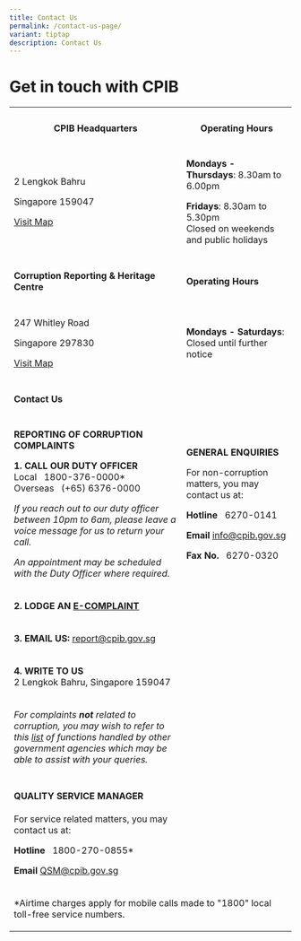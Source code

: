 ```yaml
---
title: Contact Us
permalink: /contact-us-page/
variant: tiptap
description: Contact Us
---
```

<h1><strong>Get in touch with CPIB</strong></h1>
<table style="minWidth: 50px">
<colgroup>
<col>
<col>
</colgroup>
<tbody>
<tr>
<th rowspan="1" colspan="1">
<h4><strong>CPIB Headquarters</strong></h4>
</th>
<th rowspan="1" colspan="1">
<h4><strong>Operating Hours</strong></h4>
</th>
</tr>
<tr>
<td rowspan="1" colspan="1">
<p>2 Lengkok Bahru</p>
<p>Singapore 159047</p>
<p></p>
<p><a href="https://www.google.com/maps/place/2+Lengkok+Bahru,+Singapore+159047/@1.2863996,103.8079301,17z/data=!3m1!4b1!4m6!3m5!1s0x31da1bd27ba3bf4f:0x2f0eb305800c2b41!8m2!3d1.2863996!4d103.810505!16s%2Fg%2F11b8v6_7yk?entry=ttu" rel="noopener noreferrer nofollow" target="_blank">Visit Map</a>
</p>
</td>
<td rowspan="1" colspan="1">
<p><strong>Mondays - Thursdays</strong>:&nbsp;8.30am to 6.00pm</p>
<p><strong>Fridays</strong>:&nbsp;8.30am to 5.30pm
<br>Closed on weekends and public holidays</p>
</td>
</tr>
<tr>
<td rowspan="1" colspan="1">
<h4><strong>Corruption Reporting &amp; Heritage Centre</strong></h4>
</td>
<td rowspan="1" colspan="1">
<h4><strong>Operating Hours</strong></h4>
</td>
</tr>
<tr>
<td rowspan="1" colspan="1">
<p>247 Whitley Road</p>
<p>Singapore 297830</p>
<p></p>
<p><a href="https://www.google.com/maps/place/247+Whitley+Rd,+Singapore+297830/@1.3230371,103.8241004,17z/data=!3m1!4b1!4m6!3m5!1s0x31da19febd35b811:0xbe865b829f1a0fa0!8m2!3d1.3230371!4d103.8266753!16s%2Fg%2F11h1hwkc5l?entry=ttu" rel="noopener noreferrer nofollow" target="_blank">Visit Map</a>
</p>
</td>
<td rowspan="1" colspan="1">
<p><strong>Mondays - Saturdays</strong>:&nbsp;
<br>Closed until further notice</p>
</td>
</tr>
<tr>
<td rowspan="1" colspan="1">
<h4><strong>Contact Us</strong></h4>
</td>
<td rowspan="1" colspan="1">
<p></p>
</td>
</tr>
<tr>
<td rowspan="1" colspan="1">
<p><strong>REPORTING OF CORRUPTION COMPLAINTS</strong>
</p>
<p></p>
<p><strong>1. CALL OUR DUTY OFFICER</strong> 
<br>Local &nbsp; 1800-376-0000*
<br>Overseas &nbsp; (+65) 6376-0000</p>
<p></p>
<p><em>If you reach out to our duty officer between 10pm to 6am, please leave a voice message for us to return your call.</em>
</p>
<p></p>
<p><em>An appointment may be scheduled with the Duty Officer where required.</em>
</p>
</td>
<td rowspan="1" colspan="1">
<p><strong>GENERAL ENQUIRIES</strong>
</p>
<p></p>
<p>For non-corruption matters, you may contact us at:</p>
<p></p>
<p><strong>Hotline</strong> &nbsp; 6270-0141</p>
<p></p>
<p><strong>Email        </strong><a href="mailto:info@cpib.gov.sg%3Cbr%3E%3Cbr%3E" rel="noopener noreferrer nofollow" target="_blank"><u>info@cpib.gov.sg</u></a>
</p>
<p></p>
<p><strong>Fax No.</strong> &nbsp; 6270-0320</p>
</td>
</tr>
<tr>
<td rowspan="1" colspan="1">
<p><strong>2. LODGE AN <a href="https://www.cpib.gov.sg/e-services/e-complaint-for-corrupt-conduct/" rel="noopener noreferrer nofollow" target="_blank">E-COMPLAINT</a></strong>
</p>
</td>
<td rowspan="1" colspan="1">
<p></p>
</td>
</tr>
<tr>
<td rowspan="1" colspan="1">
<p><strong>3. EMAIL US: </strong><a href="mailto:report@cpib.gov.sg%3Cbr%3E%3Cbr%3E" rel="noopener noreferrer nofollow" target="_blank"><u>report@cpib.gov.sg</u></a>
</p>
</td>
<td rowspan="1" colspan="1">
<p></p>
</td>
</tr>
<tr>
<td rowspan="1" colspan="1">
<p><strong>4. WRITE TO US</strong> 
<br>2 Lengkok Bahru, Singapore 159047</p>
</td>
<td rowspan="1" colspan="1">
<p></p>
</td>
</tr>
<tr>
<td rowspan="1" colspan="1">
<p><em>For complaints </em><strong><em>not</em></strong><em> related to corruption, you may wish to refer to this <a href="https://www.cpib.gov.sg/files/cases%20under%20public%20agencies%20(cpib).pdf" rel="noopener noreferrer nofollow" target="_blank">list</a> of functions handled by other government agencies which may be able to assist with your queries.</em>
</p>
</td>
<td rowspan="1" colspan="1">
<p></p>
</td>
</tr>
<tr>
<td rowspan="1" colspan="1">
<h4>QUALITY SERVICE MANAGER<br></h4>
<p>For service related matters, you may contact us at:</p>
<p></p>
<p><strong>Hotline</strong> &nbsp; 1800-270-0855*
<br>
</p>
<p><strong>Email      </strong><a href="mailto:QSM@cpib.gov.sg%3Cbr%3E%3Cbr%3E" rel="noopener noreferrer nofollow" target="_blank"><u>QSM@cpib.gov.sg</u></a>
</p>
</td>
<td rowspan="1" colspan="1">
<p></p>
</td>
</tr>
<tr>
<td rowspan="1" colspan="2">
<p>*Airtime charges apply for mobile calls made to "1800" local toll-free
service numbers.</p>
</td>
</tr>
</tbody>
</table>
<p></p>